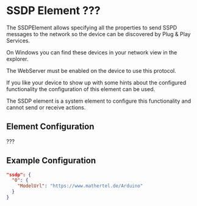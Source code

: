 # SSDP Element ???

The SSDPElement allows specifying all the properties  to send SSPD messages to the network so the device can be discovered by Plug & Play Services.

On Windows you can find these devices in your network view in the explorer.

The WebServer must be enabled on the device to use this protocol.

If you like your device to show up with some hints about the configured functionality the configuration of this element can be used.

The SSDP element is a system element to configure this functionality and cannot send or receive actions.

## Element Configuration

???

## Example Configuration

```JSON
"ssdp": {
  "0": {
    "ModelUrl": "https://www.mathertel.de/Arduino"
  }
}
```